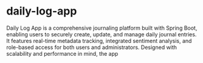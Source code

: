 # daily-log-app
Daily Log App is a comprehensive journaling platform built with Spring Boot, enabling users to securely create, update, and manage daily journal entries. It features real-time metadata tracking, integrated sentiment analysis, and role-based access for both users and administrators. Designed with scalability and performance in mind, the app
